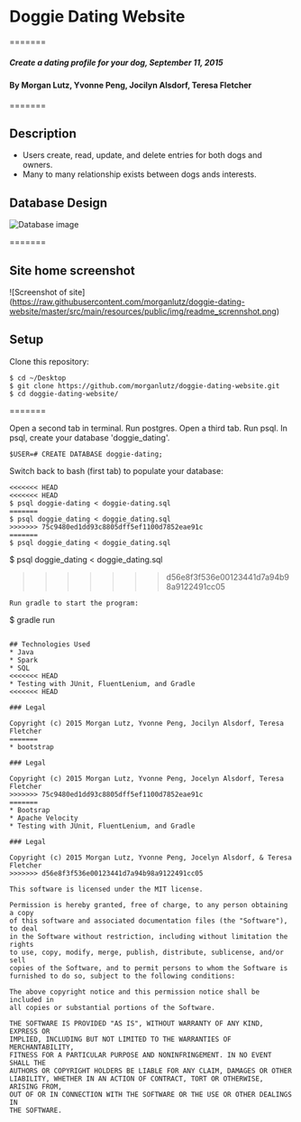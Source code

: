 # Doggie Dating Website

=======
##### Create a dating profile for your dog, September 11, 2015

#### By Morgan Lutz, Yvonne Peng, Jocilyn Alsdorf, Teresa Fletcher
=======

## Description

* Users create, read, update, and delete entries for both dogs and owners.
* Many to many relationship exists between dogs ands interests.

## Database Design
![Database image](https://raw.githubusercontent.com/morganlutz/doggie-dating-website/master/src/main/resources/public/img/SQL-ScreenShot-2015-09-10.png)

=======

## Site home screenshot

![Screenshot of site] (https://raw.githubusercontent.com/morganlutz/doggie-dating-website/master/src/main/resources/public/img/readme_scrennshot.png)
## Setup

Clone this repository:
```
$ cd ~/Desktop
$ git clone https://github.com/morganlutz/doggie-dating-website.git
$ cd doggie-dating-website/
```
=======

Open a second tab in terminal. Run postgres. Open a third tab. Run psql. In psql, create your database 'doggie_dating'.


```
$USER=# CREATE DATABASE doggie-dating;
```
Switch back to bash (first tab) to populate your database:
```
<<<<<<< HEAD
<<<<<<< HEAD
$ psql doggie-dating < doggie-dating.sql
=======
$ psql doggie_dating < doggie_dating.sql
>>>>>>> 75c9480ed1dd93c8805dff5ef1100d7852eae91c
=======
$ psql doggie_dating < doggie_dating.sql
```
$ psql doggie_dating < doggie_dating.sql
>>>>>>> d56e8f3f536e00123441d7a94b98a9122491cc05
```
Run gradle to start the program:
```
$ gradle run
```

## Technologies Used
* Java
* Spark
* SQL
<<<<<<< HEAD
* Testing with JUnit, FluentLenium, and Gradle
<<<<<<< HEAD

### Legal

Copyright (c) 2015 Morgan Lutz, Yvonne Peng, Jocilyn Alsdorf, Teresa Fletcher
=======
* bootstrap

### Legal

Copyright (c) 2015 Morgan Lutz, Yvonne Peng, Jocelyn Alsdorf, Teresa Fletcher
>>>>>>> 75c9480ed1dd93c8805dff5ef1100d7852eae91c
=======
* Bootsrap
* Apache Velocity
* Testing with JUnit, FluentLenium, and Gradle

### Legal

Copyright (c) 2015 Morgan Lutz, Yvonne Peng, Jocelyn Alsdorf, & Teresa Fletcher
>>>>>>> d56e8f3f536e00123441d7a94b98a9122491cc05

This software is licensed under the MIT license.

Permission is hereby granted, free of charge, to any person obtaining a copy
of this software and associated documentation files (the "Software"), to deal
in the Software without restriction, including without limitation the rights
to use, copy, modify, merge, publish, distribute, sublicense, and/or sell
copies of the Software, and to permit persons to whom the Software is
furnished to do so, subject to the following conditions:

The above copyright notice and this permission notice shall be included in
all copies or substantial portions of the Software.

THE SOFTWARE IS PROVIDED "AS IS", WITHOUT WARRANTY OF ANY KIND, EXPRESS OR
IMPLIED, INCLUDING BUT NOT LIMITED TO THE WARRANTIES OF MERCHANTABILITY,
FITNESS FOR A PARTICULAR PURPOSE AND NONINFRINGEMENT. IN NO EVENT SHALL THE
AUTHORS OR COPYRIGHT HOLDERS BE LIABLE FOR ANY CLAIM, DAMAGES OR OTHER
LIABILITY, WHETHER IN AN ACTION OF CONTRACT, TORT OR OTHERWISE, ARISING FROM,
OUT OF OR IN CONNECTION WITH THE SOFTWARE OR THE USE OR OTHER DEALINGS IN
THE SOFTWARE.
